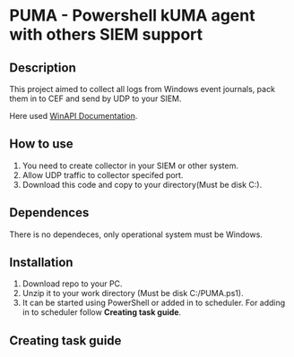 # PUMA - Powershell kUMA agent with others SIEM support


## Description
This project aimed to collect all logs from Windows event journals, pack them in to CEF and send by UDP to your SIEM. 

Here used [WinAPI Documentation](https://learn.microsoft.com/en-us/previous-versions/windows/it-pro/windows-10/security/threat-protection/auditing/advanced-security-auditing-faq).

## How to use
1. You need to create collector in your SIEM or other system.
2. Allow UDP traffic to collector specifed port.
3. Download this code and copy to your directory(Must be disk C:).


## Dependences
There is no dependeces, only operational system must be Windows.


## Installation 
1. Download repo to your PC.
2. Unzip it to your work directory (Must be disk C:/PUMA.ps1).
3. It can be started using PowerShell or added in to scheduler. For adding in to scheduler follow **Creating task guide**.


## Creating task guide
